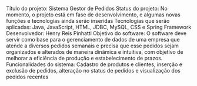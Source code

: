 Título do projeto: Sistema Gestor de Pedidos
Status do projeto: No momento, o projeto está em fase de desenvolvimento, e algumas novas funções e tecnologias ainda serão inseridas
Tecnologias que serão aplicadas: Java, JavaScript, HTML, JDBC, MySQL, CSS e Spring Framework 
Desenvolvedor: Henry Reis Pinhatti
Objetivo do software: O software deve servir como base para o gerenciamento de dados de uma empresa que atende a diversos pedidos semanais e 
precisa que esse pedidos sejam organizados e alterados de maneira dinâmica e intuitiva, com objetivo de melhorar a eficiência de produção e estabelecimento de prazos.
Funcionalidades do sistema: Cadastro de produtos e clientes, inserção e exclusão de pedidos, alteração no status de pedidos e visualização dos pedidos recentes
